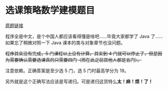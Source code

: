 # 选课策略数学建模题目

[原题链接](https://shimo.im/yQ8H9Web3lm6wN0E)

程序全是中文，是个中国人都应该看得懂是啥吧……毕竟大家都学了 Java 了……如果忘了稍微对照一下 Java 课本的类与对象章节也没问题。

~~程序其实没有完成，5 门课程以上没有计算。其实到 4 门就可以停止了，但是因为需要确认需要选课真的只需要四门（而在此之前其他人都是五门）。~~

注意依赖。正确答案是至少选 5 门，选 5 门时最高学分为 19。

另外就是这个正确写法应该是写递归。可是递归这货特么**太！麻！烦！了！**